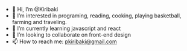 - 👋 Hi, I’m @Kiribaki
- 👀 I’m interested in programing, reading, cooking, playing basketball, farming and traveling.
- 🌱 I’m currently learning javascript and react
- 💞️ I’m looking to collaborate on front-end design
- 📫 How to reach me: pkiribaki@gmail.com

<!---
Kiribaki/Kiribaki is a ✨ special ✨ repository because its `README.md` (this file) appears on your GitHub profile.
You can click the Preview link to take a look at your changes.
--->

